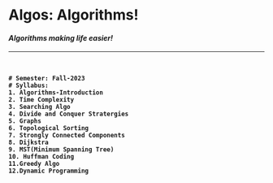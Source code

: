 <b><h1>Algos: Algorithms! </h1></b>
<i><h4>Algorithms making life easier!</h4></i><hr><br>
<b>
```
# Semester: Fall-2023
# Syllabus:
1. Algorithms-Introduction
2. Time Complexity
3. Searching Algo
4. Divide and Conquer Stratergies
5. Graphs
6. Topological Sorting
7. Strongly Connected Components 
8. Dijkstra 
9. MST(Minimum Spanning Tree)
10. Huffman Coding 
11.Greedy Algo 
12.Dynamic Programming

```
</b>
